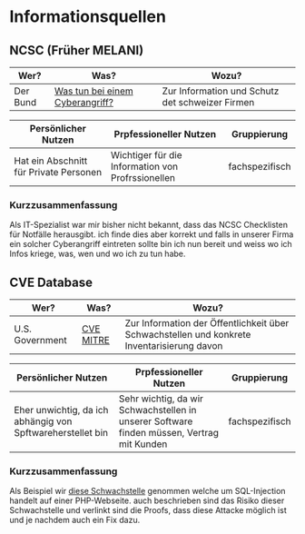 # Informationsquellen

## NCSC (Früher MELANI)

| Wer? | Was? | Wozu? |
| --- | --- | --- |
| Der Bund | [Was tun bei einem Cyberangriff?](https://www.ncsc.admin.ch/dam/ncsc/de/dokumente/infos-unternehmen/checkliste-ciso.pdf.download.pdf/checkliste-cisos-de.pdf) | Zur Information und Schutz det schweizer Firmen |

| Persönlicher Nutzen | Prpfessioneller Nutzen | Gruppierung |
| --- | --- | --- |
| Hat ein Abschnitt für Private Personen | Wichtiger für die Information von Profrssionellen | fachspezifisch |

### Kurzzusammenfassung

Als IT-Spezialist war mir bisher nicht bekannt,
dass das NCSC Checklisten für Notfälle herausgibt. 
ich finde dies aber korrekt und falls in unserer
Firma ein solcher Cyberangriff eintreten sollte bin
ich nun bereit und weiss wo ich Infos kriege,
was, wen und wo ich zu tun habe.

## CVE Database

| Wer? | Was? | Wozu? |
| --- | --- | --- |
| U.S. Government | [CVE MITRE](https://cve.mitre.org/index.html) | Zur Information der Öffentlichkeit über Schwachstellen und konkrete Inventarisierung davon |

| Persönlicher Nutzen | Prpfessioneller Nutzen | Gruppierung |
| --- | --- | --- |
| Eher unwichtig, da ich abhängig von Spftwareherstellet bin | Sehr wichtig, da wir Schwachstellen in unserer Software finden müssen, Vertrag mit Kunden | fachspezifisch |
 
### Kurzzusammenfassung

Als Beispiel wir [diese Schwachstelle](https://cve.mitre.org/cgi-bin/cvename.cgi?name=CVE-2022-4093) genommen
welche um SQL-Injection handelt auf einer PHP-Webseite. auch beschrieben sind das Risiko dieser Schwachstelle
und verlinkt sind die Proofs, dass diese Attacke möglich ist und je nachdem auch ein Fix dazu.